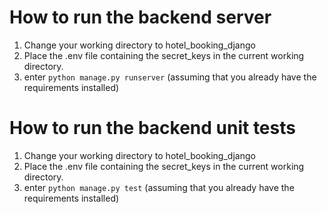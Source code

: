 # How to run the backend server
1. Change your working directory to hotel_booking_django
2. Place the .env file containing the secret_keys in the current working directory.
3. enter `python manage.py runserver` (assuming that you already have the requirements installed)

# How to run the backend unit tests
1. Change your working directory to hotel_booking_django
2. Place the .env file containing the secret_keys in the current working directory.
3. enter `python manage.py test` (assuming that you already have the requirements installed)
